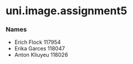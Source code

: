 # uni.image.assignment5


### Names
- Erich Flock 117954
- Erika Garces 118047
- Anton Kliuyeu 118026

